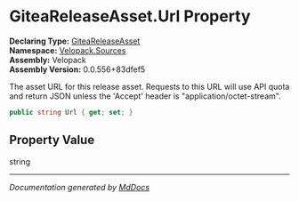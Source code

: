 ﻿<!--  
  <auto-generated>   
    The contents of this file were generated by a tool.  
    Changes to this file may be list if the file is regenerated  
  </auto-generated>   
-->

# GiteaReleaseAsset.Url Property

**Declaring Type:** [GiteaReleaseAsset](../index.md)  
**Namespace:** [Velopack.Sources](../../index.md)  
**Assembly:** Velopack  
**Assembly Version:** 0.0.556+83dfef5

The asset URL for this release asset. Requests to this URL will use API quota and return JSON unless the 'Accept' header is "application\/octet\-stream". 

```csharp
public string Url { get; set; }
```

## Property Value

string

___

*Documentation generated by [MdDocs](https://github.com/ap0llo/mddocs)*

